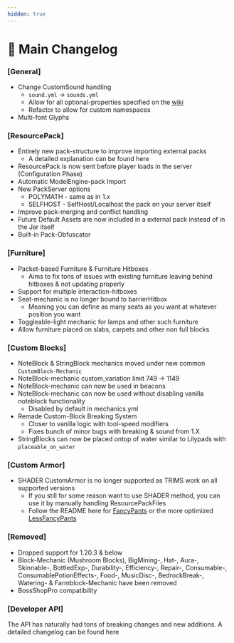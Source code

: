 ```yaml
---
hidden: true
---
```


# 📜 Main Changelog

### **\[General]**

* Change CustomSound handling
  * `sound.yml` -> `sounds.yml`
  * Allow for all optional-properties specified on the [wiki](https://minecraft.wiki/w/Sounds.json#File_structure)
  * Refactor to allow for custom namespaces
* Multi-font Glyphs

### **\[ResourcePack]**

* Entirely new pack-structure to improve importing external packs
  * A detailed explanation can be found here
* ResourcePack is now sent before player loads in the server (Configuration Phase)
* Automatic ModelEngine-pack Import
* New PackServer options
  * POLYMATH - same as in 1.x
  * SELFHOST - SelfHost/Localhost the pack on your server itself
* Improve pack-merging and conflict handling
* Future Default Assets are now included in a external pack instead of in the Jar itself
* Built-in Pack-Obfuscator

### **\[Furniture]**

* Packet-based Furniture & Furniture Hitboxes
  * Aims to fix tons of issues with existing furniture leaving behind hitboxes & not updating properly
* Support for multiple interaction-hitboxes
* Seat-mechanic is no longer bound to barrierHitbox
  * Meaning you can define as many seats as you want at whatever position you want
* Toggleable-light mechanic for lamps and other such furniture
* Allow furniture placed on slabs, carpets and other non full blocks

### **\[Custom Blocks]**

* NoteBlock & StringBlock mechanics moved under new common `CustomBlock-Mechanic`
* NoteBlock-mechanic custom\_variation limit 749 -> 1149
* NoteBlock-mechanic can now be used in beacons
* NoteBlock-mechanic can now be used without disabling vanilla noteblock functionality
  * Disabled by default in mechanics.yml
* Remade Custom-Block Breaking System
  * Closer to vanilla logic with tool-speed modifiers
  * Fixes bunch of minor bugs with breaking & sound from 1.X
* StringBlocks can now be placed ontop of water similar to Lilypads with `placeable_on_water`

### **\[Custom Armor]**

* SHADER CustomArmor is no longer supported as TRIMS work on all supported versions
  * If you still for some reason want to use SHADER method, you can use it by manually handling ResourcePackFiles
  * Follow the README here for [FancyPants](https://github.com/Ancientkingg/fancyPants) or the more optimized [LessFancyPants](https://github.com/Godlander/lessfancypants)

### **\[Removed]**

* Dropped support for 1.20.3 & below
* Block-Mechanic (Mushroom Blocks), BigMining-, Hat-, Aura-, Skinnable-, BottledExp-, Durability-, Efficiency-, Repair-, Consumable-, ConsumablePotionEffects-, Food-, MusicDisc-, BedrockBreak-, Watering- & Farmblock-Mechanic have been removed
* BossShopPro compatibility

### **\[Developer API]**

The API has naturally had tons of breaking changes and new additions. A detailed changelog can be found here

